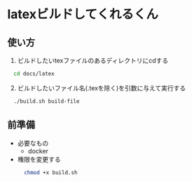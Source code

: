 # latexビルドしてくれるくん

## 使い方
  1. ビルドしたいtexファイルのあるディレクトリにcdする
  ```sh
    cd docs/latex
  ```
  2. ビルドしたいファイル名(.texを除く)を引数に与えて実行する
  ```sh
    ./build.sh build-file
  ```

## 前準備
  * 必要なもの
    * docker
  * 権限を変更する
    ```sh
      chmod +x build.sh
    ```
